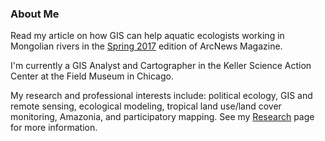 ### About Me

Read my article on how GIS can help aquatic ecologists working in Mongolian rivers in the [Spring 2017](http://esri.com/esri-news/arcnews/spring17articles/comparing-distant-river-systems-to-assess-the-effects-of-climate-change) edition of ArcNews Magazine.

I'm currently a GIS Analyst and Cartographer in the Keller Science Action Center at the Field Museum in Chicago.

My research and professional interests include: political ecology, GIS and remote sensing, ecological modeling, tropical land use/land cover monitoring, Amazonia, and participatory mapping. See my [Research](www.///.com) page for more information.
